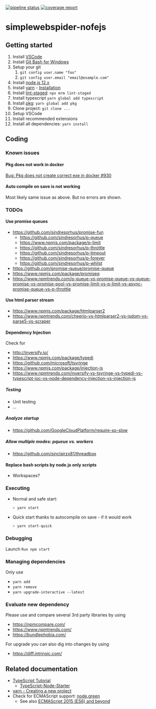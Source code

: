 [![pipeline status](https://gitlab.com/Lepardo/simplewebspider-nodejs/badges/master/pipeline.svg)](https://gitlab.com/Lepardo/simplewebspider-nodejs/-/commits/master) [![coverage report](https://gitlab.com/Lepardo/simplewebspider-nodejs/badges/master/coverage.svg)](https://gitlab.com/Lepardo/simplewebspider-nodejs/-/commits/master)

# simplewebspider-nofejs

## Getting started

1. Install [VSCode](https://code.visualstudio.com/)
2. Install [Git Bash for Windows](https://gitforwindows.org/)
3. Setup your git
   1. `git config user.name "foo"`
   2. `git config user.email "email@example.com"`
4. Install [node.js 12.x](https://nodejs.org/)
5. Install [yarn](https://yarnpkg.com/) - [Installation](https://classic.yarnpkg.com/en/docs/install/#windows-stable)
6. Install [lint-staged](https://github.com/okonet/lint-staged): `npx mrm lint-staged`
7. Install typescript `yarn global add typescript`
8. Install [pkg](https://www.npmjs.com/package/pkg): `yarn global add pkg`
9.  Clone project: `git clone ...`
10. Setup VSCode
   1. Install recommended extensions
   2. Install all dependencies: `yarn install`

## Coding

### Known issues

#### Pkg does not work in docker

[Bug: Pkg does not create correct exe in docker #930](https://github.com/vercel/pkg/issues/930)

#### Auto compile on save is not working

Most likely same issue as above. But no errors are shown.

### TODOs

#### Use promise queues

* <https://github.com/sindresorhus/promise-fun>
  * <https://github.com/sindresorhus/p-queue>
  * <https://www.npmjs.com/package/p-limit>
  * <https://github.com/sindresorhus/p-throttle>
  * <https://github.com/sindresorhus/p-timeout>
  * <https://github.com/sindresorhus/p-forever>
  * <https://github.com/sindresorhus/p-whilst>
* <https://github.com/promise-queue/promise-queue>
* <https://www.npmjs.com/package/promiseq>
* <https://www.npmtrends.com/p-queue-vs-promise-queue-vs-queue-promise-vs-promise-pool-vs-promise-limit-vs-p-limit-vs-async-promise-queue-vs-p-throttle>

#### Use html parser stream

* <https://www.npmjs.com/package/htmlparser2>
* <https://www.npmtrends.com/cheerio-vs-htmlparser2-vs-jsdom-vs-parse5-vs-scraper>

#### Dependency Injection

Check for

* <http://inversify.io/>
* <https://www.npmjs.com/package/typedi>
* <https://github.com/microsoft/tsyringe>
* <https://www.npmjs.com/package/injection-js>
* <https://www.npmtrends.com/inversify-vs-tsyringe-vs-typedi-vs-typescript-ioc-vs-node-dependency-injection-vs-injection-js>

##### Testing

* Unit testing
* ...

##### Analyze startup

* <https://github.com/GoogleCloudPlatform/require-so-slow>

##### Allow multiple modes: pqueue vs. workers

* <https://github.com/sinclairzx81/threadbox>

#### Replace bash scripts by node.js only scripts

* Workspaces?

### Executing

* Normal and safe start:

   ```sh
   > yarn start
   ```

* Quick start thanks to autocompile on save - if it would work

   ```sh
   > yarn start-quick
   ```

### Debugging

Launch `Run npm start`

### Managing dependencies

Only use

* `yarn add`
* `yarn remove`
* `yarn upgrade-interactive --latest`

### Evaluate new dependency

Please use and compare several 3rd party libraries by using

* <https://npmcompare.com/>
* <https://www.npmtrends.com/>
* <https://bundlephobia.com/>

For upgrade you can also dig into changes by using

* <https://diff.intrinsic.com/>

## Related documentation

* [TypeScript Tutorial](https://www.typescriptlang.org/docs/tutorial.html)
  * [TypeScript-Node-Starter](https://github.com/microsoft/TypeScript-Node-Starter/blob/master/README.md)
* [yarn - Creating a new project](https://classic.yarnpkg.com/en/docs/creating-a-project/)
* Check for ECMAScript support: [node.green](https://node.green/)
  * See also [ECMAScript 2015 (ES6) and beyond](https://nodejs.org/en/docs/es6/)
